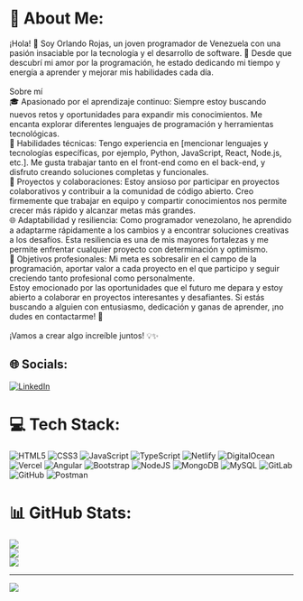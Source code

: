 # 💫 About Me:
¡Hola! 👋 Soy Orlando Rojas, un joven programador de Venezuela con una pasión insaciable por la tecnología y el desarrollo de software. 🌟 Desde que descubrí mi amor por la programación, he estado dedicando mi tiempo y energía a aprender y mejorar mis habilidades cada día.<br><br>Sobre mí<br>🎓 Apasionado por el aprendizaje continuo: Siempre estoy buscando nuevos retos y oportunidades para expandir mis conocimientos. Me encanta explorar diferentes lenguajes de programación y herramientas tecnológicas.<br>🔧 Habilidades técnicas: Tengo experiencia en [mencionar lenguajes y tecnologías específicas, por ejemplo, Python, JavaScript, React, Node.js, etc.]. Me gusta trabajar tanto en el front-end como en el back-end, y disfruto creando soluciones completas y funcionales.<br>🚀 Proyectos y colaboraciones: Estoy ansioso por participar en proyectos colaborativos y contribuir a la comunidad de código abierto. Creo firmemente que trabajar en equipo y compartir conocimientos nos permite crecer más rápido y alcanzar metas más grandes.<br>🌐 Adaptabilidad y resiliencia: Como programador venezolano, he aprendido a adaptarme rápidamente a los cambios y a encontrar soluciones creativas a los desafíos. Esta resiliencia es una de mis mayores fortalezas y me permite enfrentar cualquier proyecto con determinación y optimismo.<br>🎯 Objetivos profesionales: Mi meta es sobresalir en el campo de la programación, aportar valor a cada proyecto en el que participo y seguir creciendo tanto profesional como personalmente.<br>Estoy emocionado por las oportunidades que el futuro me depara y estoy abierto a colaborar en proyectos interesantes y desafiantes. Si estás buscando a alguien con entusiasmo, dedicación y ganas de aprender, ¡no dudes en contactarme! 🚀<br><br>¡Vamos a crear algo increíble juntos! 💡✨


## 🌐 Socials:
[![LinkedIn](https://img.shields.io/badge/LinkedIn-%230077B5.svg?logo=linkedin&logoColor=white)](https://linkedin.com/in/nando-rojas) 

# 💻 Tech Stack:
![HTML5](https://img.shields.io/badge/html5-%23E34F26.svg?style=for-the-badge&logo=html5&logoColor=white) ![CSS3](https://img.shields.io/badge/css3-%231572B6.svg?style=for-the-badge&logo=css3&logoColor=white) ![JavaScript](https://img.shields.io/badge/javascript-%23323330.svg?style=for-the-badge&logo=javascript&logoColor=%23F7DF1E) ![TypeScript](https://img.shields.io/badge/typescript-%23007ACC.svg?style=for-the-badge&logo=typescript&logoColor=white) ![Netlify](https://img.shields.io/badge/netlify-%23000000.svg?style=for-the-badge&logo=netlify&logoColor=#00C7B7) ![DigitalOcean](https://img.shields.io/badge/DigitalOcean-%230167ff.svg?style=for-the-badge&logo=digitalOcean&logoColor=white) ![Vercel](https://img.shields.io/badge/vercel-%23000000.svg?style=for-the-badge&logo=vercel&logoColor=white) ![Angular](https://img.shields.io/badge/angular-%23DD0031.svg?style=for-the-badge&logo=angular&logoColor=white) ![Bootstrap](https://img.shields.io/badge/bootstrap-%238511FA.svg?style=for-the-badge&logo=bootstrap&logoColor=white) ![NodeJS](https://img.shields.io/badge/node.js-6DA55F?style=for-the-badge&logo=node.js&logoColor=white) ![MongoDB](https://img.shields.io/badge/MongoDB-%234ea94b.svg?style=for-the-badge&logo=mongodb&logoColor=white) ![MySQL](https://img.shields.io/badge/mysql-4479A1.svg?style=for-the-badge&logo=mysql&logoColor=white) ![GitLab](https://img.shields.io/badge/gitlab-%23181717.svg?style=for-the-badge&logo=gitlab&logoColor=white) ![GitHub](https://img.shields.io/badge/github-%23121011.svg?style=for-the-badge&logo=github&logoColor=white) ![Postman](https://img.shields.io/badge/Postman-FF6C37?style=for-the-badge&logo=postman&logoColor=white)
# 📊 GitHub Stats:
![](https://github-readme-stats.vercel.app/api?username=Orlando161296&theme=tokyonight&hide_border=false&include_all_commits=false&count_private=false)<br/>
![](https://github-readme-streak-stats.herokuapp.com/?user=Orlando161296&theme=tokyonight&hide_border=false)<br/>
![](https://github-readme-stats.vercel.app/api/top-langs/?username=Orlando161296&theme=tokyonight&hide_border=false&include_all_commits=false&count_private=false&layout=compact)

---
[![](https://visitcount.itsvg.in/api?id=Orlando161296&icon=0&color=0)](https://visitcount.itsvg.in)

<!-- Proudly created with GPRM ( https://gprm.itsvg.in ) -->
